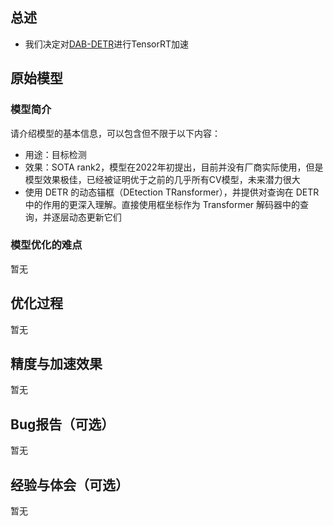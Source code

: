 ## 总述
- 我们决定对[DAB-DETR](https://github.com/IDEA-opensource/DAB-DETR)进行TensorRT加速
## 原始模型
### 模型简介
请介绍模型的基本信息，可以包含但不限于以下内容：
- 用途：目标检测
- 效果：SOTA rank2，模型在2022年初提出，目前并没有厂商实际使用，但是模型效果极佳，已经被证明优于之前的几乎所有CV模型，未来潜力很大
- 使用 DETR 的动态锚框（DEtection TRansformer），并提供对查询在 DETR 中的作用的更深入理解。直接使用框坐标作为 Transformer 解码器中的查询，并逐层动态更新它们

### 模型优化的难点
暂无

## 优化过程
暂无

## 精度与加速效果
暂无  

## Bug报告（可选）
暂无

## 经验与体会（可选）
暂无
